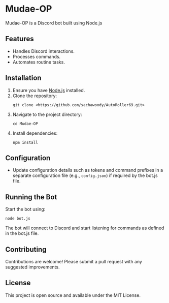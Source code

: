 # Mudae-OP

Mudae-OP is a Discord bot built using Node.js

## Features
- Handles Discord interactions.
- Processes commands.
- Automates routine tasks.

## Installation

1. Ensure you have [Node.js](https://nodejs.org/en/) installed.
2. Clone the repository:
    ```
    git clone <https://github.com/sachawoody/AutoRoller69.git>
    ```
3. Navigate to the project directory:
    ```
    cd Mudae-OP
    ```
4. Install dependencies:
    ```
    npm install
    ```

## Configuration

- Update configuration details such as tokens and command prefixes in a separate configuration file (e.g., `config.json`) if required by the bot.js file.

## Running the Bot

Start the bot using:
```
node bot.js
```
The bot will connect to Discord and start listening for commands as defined in the bot.js file.

## Contributing

Contributions are welcome! Please submit a pull request with any suggested improvements.

## License

This project is open source and available under the MIT License.
